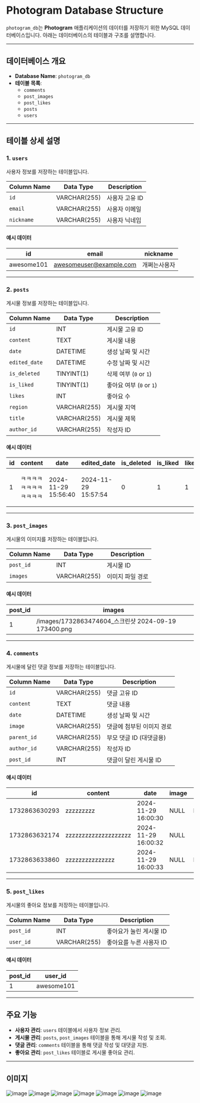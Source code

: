 # Photogram Database Structure

`photogram_db`는 **Photogram** 애플리케이션의 데이터를 저장하기 위한 MySQL 데이터베이스입니다. 아래는 데이터베이스의 테이블과 구조를 설명합니다.

---

## 데이터베이스 개요
- **Database Name**: `photogram_db`
- **테이블 목록**:
  - `comments`
  - `post_images`
  - `post_likes`
  - `posts`
  - `users`

---

## 테이블 상세 설명

### 1. `users`
사용자 정보를 저장하는 테이블입니다.

| Column Name | Data Type    | Description       |
|-------------|--------------|-------------------|
| `id`        | VARCHAR(255) | 사용자 고유 ID    |
| `email`     | VARCHAR(255) | 사용자 이메일     |
| `nickname`  | VARCHAR(255) | 사용자 닉네임     |

#### 예시 데이터
| id         | email                   | nickname     |
|------------|-------------------------|--------------|
| awesome101 | awesomeuser@example.com | 개쩌는사용자 |

---

### 2. `posts`
게시물 정보를 저장하는 테이블입니다.

| Column Name    | Data Type    | Description              |
|----------------|--------------|--------------------------|
| `id`           | INT          | 게시물 고유 ID           |
| `content`      | TEXT         | 게시물 내용              |
| `date`         | DATETIME     | 생성 날짜 및 시간         |
| `edited_date`  | DATETIME     | 수정 날짜 및 시간         |
| `is_deleted`   | TINYINT(1)   | 삭제 여부 (`0` or `1`)   |
| `is_liked`     | TINYINT(1)   | 좋아요 여부 (`0` or `1`) |
| `likes`        | INT          | 좋아요 수                |
| `region`       | VARCHAR(255) | 게시물 지역              |
| `title`        | VARCHAR(255) | 게시물 제목              |
| `author_id`    | VARCHAR(255) | 작성자 ID                |

#### 예시 데이터
| id | content                 | date                | edited_date          | is_deleted | is_liked | likes | region | title        | author_id  |
|----|-------------------------|---------------------|----------------------|------------|----------|-------|--------|--------------|------------|
| 1  | ㅋㅋㅋㅋㅋㅋㅋㅋㅋㅋㅋㅋ | 2024-11-29 15:56:40 | 2024-11-29 15:57:54 | 0          | 1        | 1     | 서울   | ㅋㅋㅋㅋㅋㅋㅋ | awesome101 |

---

### 3. `post_images`
게시물의 이미지를 저장하는 테이블입니다.

| Column Name | Data Type    | Description              |
|-------------|--------------|--------------------------|
| `post_id`   | INT          | 게시물 ID                |
| `images`    | VARCHAR(255) | 이미지 파일 경로         |

#### 예시 데이터
| post_id | images                                               |
|---------|------------------------------------------------------|
| 1       | /images/1732863474604_스크린샷 2024-09-19 173400.png |

---

### 4. `comments`
게시물에 달린 댓글 정보를 저장하는 테이블입니다.

| Column Name | Data Type    | Description              |
|-------------|--------------|--------------------------|
| `id`        | VARCHAR(255) | 댓글 고유 ID             |
| `content`   | TEXT         | 댓글 내용                |
| `date`      | DATETIME     | 생성 날짜 및 시간         |
| `image`     | VARCHAR(255) | 댓글에 첨부된 이미지 경로 |
| `parent_id` | VARCHAR(255) | 부모 댓글 ID (대댓글용)  |
| `author_id` | VARCHAR(255) | 작성자 ID                |
| `post_id`   | INT          | 댓글이 달린 게시물 ID     |

#### 예시 데이터
| id            | content              | date                | image | parent_id     | author_id  | post_id |
|---------------|----------------------|---------------------|-------|---------------|------------|---------|
| 1732863630293 | zzzzzzzzz            | 2024-11-29 16:00:30 | NULL  | NULL          | awesome101 | 1       |
| 1732863632174 | zzzzzzzzzzzzzzzzzzzz | 2024-11-29 16:00:32 | NULL  | 1732863630293 | awesome101 | 1       |
| 1732863633860 | zzzzzzzzzzzzzzz      | 2024-11-29 16:00:33 | NULL  | NULL          | awesome101 | 1       |

---

### 5. `post_likes`
게시물의 좋아요 정보를 저장하는 테이블입니다.

| Column Name | Data Type    | Description              |
|-------------|--------------|--------------------------|
| `post_id`   | INT          | 좋아요가 눌린 게시물 ID   |
| `user_id`   | VARCHAR(255) | 좋아요를 누른 사용자 ID   |

#### 예시 데이터
| post_id | user_id    |
|---------|------------|
| 1       | awesome101 |

---

## 주요 기능
- **사용자 관리**: `users` 테이블에서 사용자 정보 관리.
- **게시물 관리**: `posts`, `post_images` 테이블을 통해 게시물 작성 및 조회.
- **댓글 관리**: `comments` 테이블을 통해 댓글 작성 및 대댓글 지원.
- **좋아요 관리**: `post_likes` 테이블로 게시물 좋아요 관리.

---

## 이미지 

![image](https://github.com/user-attachments/assets/80dff70c-8d86-4eb2-873a-ace5cd063258)
![image](https://github.com/user-attachments/assets/2b26b722-acb3-41e3-a298-34388054f365)
![image](https://github.com/user-attachments/assets/065e6a88-4f30-4018-abb5-12fac676cf44)
![image](https://github.com/user-attachments/assets/f832c395-ad21-4fdd-9294-4d83979c5042)
![image](https://github.com/user-attachments/assets/26ee7ca8-efda-4c8b-8df7-f68fee20a8ea)
![image](https://github.com/user-attachments/assets/3f10fea6-fe64-4593-94f7-12e24b2c9a41)
![image](https://github.com/user-attachments/assets/d22051d7-ac52-4775-983c-32bd968609ee)

